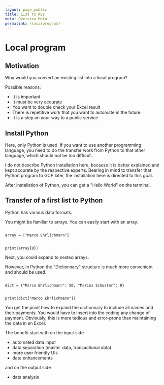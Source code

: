 ```yaml
---
layout: page_public
title: LIst to K8s
meta: Overview Meta
permalink: /localprogram/
---
```


# Local program

## Motivation

Why would you convert an existing list into a local program?

Possible reasons:
- It is important
- It must be very accurate
- You want to double check your Excel result
- There is repetitive work that you want to automate in the future
- It is a step on your way to a public service


## Install Python

Here, only Python is used. If you want to use another programming language, you need to do the transfer work from Python to that other language, which should not be too difficult.

I do not describe Python installation here, because it is better explained and kept accurate by the respective experts. 
Bearing in mind to transfer that Python program to GCP later, the installation here is directed to this goal.

After installation of Python, you can get a "Hello World" on the terminal.

## Transfer of a first list to Python

Python has various data formats. 

You might be familiar to arrays. You can easily start with an array.

<p><code>
array = ["Marco Ehrlichmann"]
</p><p>
print(array[0])
</code></p>

Next, you could expand to nested arrays. 

However, in Python the "Dictionnary" structure is much more convenient and should be used. 

<p><code>
dict = {"Marco Ehrlichmann": 50, "Marina Schuster": 0}
</p><p>
print(dict["Marco Ehrlichmann"])
</code></p>

You get the point how to expand the dictionnary to include all names and their payments. 
You would have to insert into the coding any change of payment. Obviously, this is more tedious and error-prone than maintaining the data in an Excel.

The benefit start with
on the input side
- automated data input
- data separation (master data, transactional data)
- more user friendly UIs
- data enhancements

and on the output side 
- data analysis
















